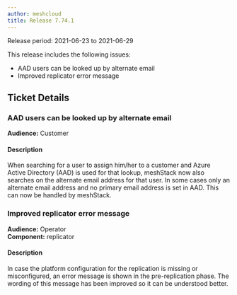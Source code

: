 ```yaml
---
author: meshcloud
title: Release 7.74.1
---
```


Release period: 2021-06-23 to 2021-06-29

This release includes the following issues:
* AAD users can be looked up by alternate email
* Improved replicator error message
<!--truncate-->

## Ticket Details
### AAD users can be looked up by alternate email
**Audience:** Customer<br>

#### Description
When searching for a user to assign him/her to a customer and Azure Active Directory (AAD) is used for that lookup,
meshStack now also searches on the alternate email address for that user. In some cases only an alternate email
address and no primary email address is set in AAD. This can now be handled by meshStack.

### Improved replicator error message
**Audience:** Operator<br>**Component:** replicator


#### Description
In case the platform configuration for the replication is missing or misconfigured,
an error message is shown in the pre-replication phase. The wording of this message has been
improved so it can be understood better.

